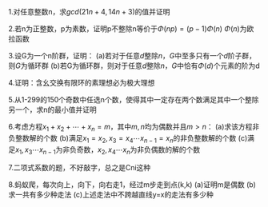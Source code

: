 1.对任意整数n，求$gcd(21n+4,14n+3)$的值并证明

2.若n为正整数，p为素数，证明p不整除n等价于$\Phi(np)=(p-1)\Phi(n)$  $\Phi(n)$为欧拉函数

3.设G为一个n阶群，证明：
  (a)若对于任意$d$整除$n$，$G$中至多只有一个$d$阶子群，则$G$为循环群
  (b)若G为循环群，则对于任意$d$整除$n$，$G$中恰有$\Phi(d)$个元素的阶为d

4.证明：含幺交换有限环的素理想必为极大理想

5.从1-299的150个奇数中任选n个数，使得其中一定存在两个数满足其中一个整除另一个，求n的最小值并证明

6.考虑方程$x_1+x_2+\cdots+x_n=m$，其中$m,n$均为偶数并且$m>n$：
  (a)求该方程非负整数解的个数
  (b)满足$x_1=x_2,x_3=x_4\cdots x_{n-1}=x_n$的非负整数解的个数
  (c)满足$x_1,x_3\cdots x_{n-1}$为非负奇数，$x_2,x_4\cdots x_n$为非负偶数的解的个数

7.二项式系数的题，不好敲字，总之是Cni这种 

8.蚂蚁爬，每次向上，向下，向右走1，经过m步走到点(k,k)
  (a)证明m是偶数
  (b)求一共有多少种走法
  (c)上述走法中不跨越直线y=x的走法有多少种